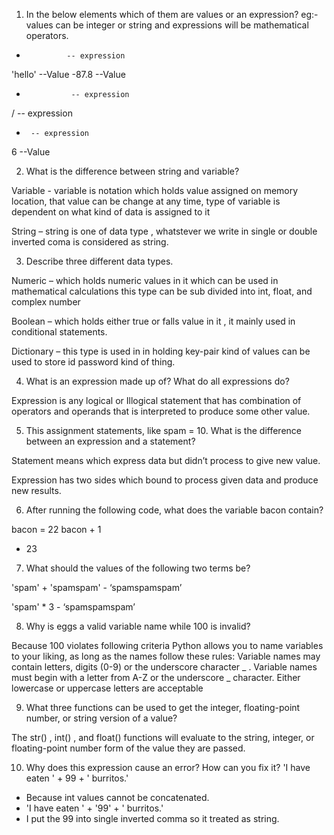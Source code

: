 1. In the below elements which of them are values or an expression? eg:- values can be integer or string and expressions will be mathematical operators.
*              -- expression
'hello'      --Value
-87.8        --Value
-               -- expression
/               -- expression
+	   -- expression
6               --Value



2. What is the difference between string and variable?

Variable -  variable is notation which holds value assigned on memory location, that value can be change at any time, type of variable is dependent on what kind of data is assigned to it

String – string is one of data type , whatstever we write in single or double inverted coma is considered as string.



3. Describe three different data types.

Numeric – which holds numeric values in it which can be used in mathematical calculations this type can be sub divided into  int, float, and complex number

Boolean – which holds either true or falls value in it , it mainly used in conditional statements.

Dictionary – this type is used in in holding key-pair kind of values can be used to store id password kind of thing.


4. What is an expression made up of? What do all expressions do?


Expression is any logical or Illogical statement that has combination of operators and operands that is interpreted to produce some other value.


5. This assignment statements, like spam = 10. What is the difference between an expression and a statement?


Statement means which express data but didn’t process to give new value.

Expression has two sides which bound to process given data and produce new results.

6. After running the following code, what does the variable bacon contain?


bacon = 22
bacon + 1

- 23

7. What should the values of the following two terms be?


'spam' + 'spamspam'	-   ‘spamspamspam’

'spam' * 3                      -  ‘spamspamspam’


8. Why is eggs a valid variable name while 100 is invalid?

Because 100 violates following criteria  Python allows you to name variables to your liking, as long as the names follow these rules: Variable names may contain letters, digits (0-9) or the underscore character _ . Variable names must begin with a letter from A-Z or the underscore _ character. Either lowercase or uppercase letters are acceptable


9. What three functions can be used to get the integer, floating-point number, or string version of a value?

The str() , int() , and float() functions will evaluate to the string, integer, or floating-point number form of the value they are passed.


10. Why does this expression cause an error? How can you fix it?
'I have eaten ' + 99 + ' burritos.'


-	Because int values cannot be concatenated.
-	'I have eaten ' + '99' + ' burritos.' 
-	I put the 99 into single inverted comma so it treated as string.

